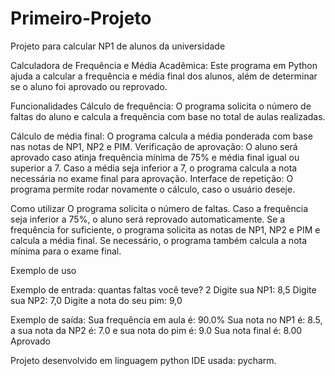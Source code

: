 # Primeiro-Projeto
Projeto para calcular NP1 de alunos da universidade 

Calculadora de Frequência e Média Acadêmica:
Este programa em Python ajuda a calcular a frequência e média final dos alunos, além de determinar se o aluno foi aprovado ou reprovado.

Funcionalidades
  Cálculo de frequência: O programa solicita o número de faltas do aluno e calcula a frequência com base no total de aulas realizadas.

  Cálculo de média final: O programa calcula a média ponderada com base nas notas de NP1, NP2 e PIM.
  Verificação de aprovação:
  O aluno será aprovado caso atinja frequência mínima de 75% e média final igual ou superior a 7.
  Caso a média seja inferior a 7, o programa calcula a nota necessária no exame final para aprovação.
  Interface de repetição: O programa permite rodar novamente o cálculo, caso o usuário deseje.

Como utilizar
O programa solicita o número de faltas.
Caso a frequência seja inferior a 75%, o aluno será reprovado automaticamente.
Se a frequência for suficiente, o programa solicita as notas de NP1, NP2 e PIM e calcula a média final.
Se necessário, o programa também calcula a nota mínima para o exame final.

Exemplo de uso

Exemplo de entrada:
  quantas faltas você teve? 2
  Digite sua NP1: 8,5
  Digite sua NP2: 7,0
  Digite a nota do seu pim: 9,0

Exemplo de saída:
  Sua frequência em aula é: 90.0%
  Sua nota no NP1 é: 8.5, a sua nota da NP2 é: 7.0 e sua nota do pim é: 9.0
  Sua nota final é: 8.00
  Aprovado

  Projeto desenvolvido em linguagem python
  IDE usada: pycharm.
  
